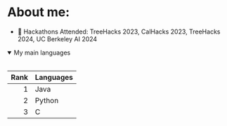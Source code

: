 # About me:
- 🔭 Hackathons Attended: TreeHacks 2023, CalHacks 2023, TreeHacks 2024, UC Berkeley AI 2024
<details open>
<summary>My main languages</summary>
<br>
  
| Rank | Languages |
|-----:|-----------|
|     1| Java      |
|     2| Python    |
|     3| C         |
  
</details>

<!--
**richard-ky/richard-ky** is a ✨ _special_ ✨ repository because its `README.md` (this file) appears on your GitHub profile.

Here are some ideas to get you started:

- 🔭 I’m currently working on ...
- 🌱 I’m currently learning ...
- 👯 I’m looking to collaborate on ...
- 🤔 I’m looking for help with ...
- 💬 Ask me about ...
- 📫 How to reach me: ...
- 😄 Pronouns: ...
- ⚡ Fun fact: ...
-->
